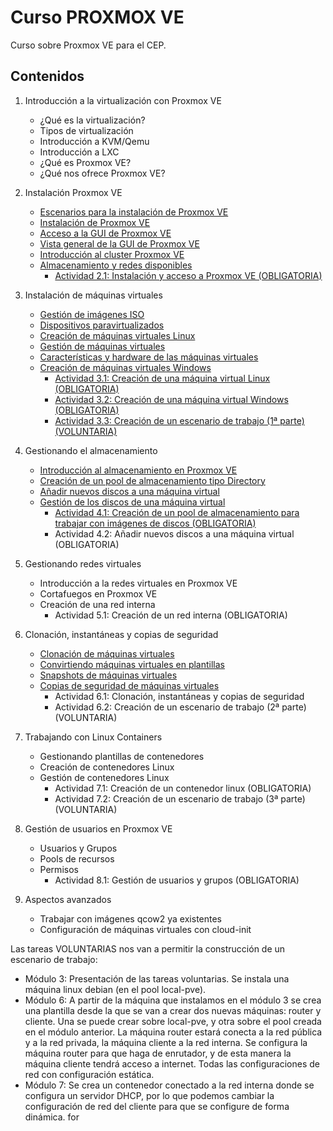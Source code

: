 # Curso PROXMOX VE
Curso sobre Proxmox VE para el CEP.

## Contenidos

1. Introducción a la virtualización con Proxmox VE
    * ¿Qué es la virtualización?
    * Tipos de virtualización
    * Introducción a KVM/Qemu
    * Introducción a LXC
    * ¿Qué es Proxmox VE?
    * ¿Qué nos ofrece Proxmox VE?

2. Instalación Proxmox VE
    * [Escenarios para la instalación de Proxmox VE](modulo2/escenarios.md)
    * [Instalación de Proxmox VE](modulo2/instalacion.md)
    * [Acceso a la GUI de Proxmox VE](modulo2/acceso.md)
    * [Vista general de la GUI de Proxmox VE](modulo2/vista_general.md)
    * [Introducción al cluster Proxmox VE](modulo2/introduccion_cluster.md)
    * [Almacenamiento y redes disponibles](modulo2/almacenamiento_redes.md)
        * [Actividad 2.1: Instalación y acceso a Proxmox VE (OBLIGATORIA)](modulo2/actividad1.md)

3. Instalación de máquinas virtuales
    * [Gestión de imágenes ISO](modulo3/iso.md)
    * [Dispositivos paravirtualizados](modulo3/paravirtualizados.md)
    * [Creación de máquinas virtuales Linux](modulo3/creacion_linux.md)
    * [Gestión de máquinas virtuales](modulo3/gestion.md)
    * [Características y hardware de las máquinas virtuales](modulo3/caracteristicas.md)
    * [Creación de máquinas virtuales Windows](modulo3/creacion_windows.md)
        * [Actividad 3.1: Creación de una máquina virtual Linux (OBLIGATORIA)](modulo3/actividad1.md)
        * [Actividad 3.2: Creación de una máquina virtual Windows (OBLIGATORIA)](modulo3/actividad2.md)
        * [Actividad 3.3: Creación de un escenario  de trabajo (1ª parte) (VOLUNTARIA)](modulo3/actividad3.md)

4. Gestionando el almacenamiento
    * [Introducción al almacenamiento en Proxmox VE](modulo4/almacenamiento.md)
    * [Creación de un pool de almacenamiento tipo Directory](modulo4/directory.md)
    * [Añadir nuevos discos a una máquina virtual](modulo4/nuevo_almacenamiento.md)
    * [Gestión de los discos de una máquina virtual](modulo4/gestion_almacenamiento.md)
        * [Actividad 4.1: Creación de un pool de almacenamiento para trabajar con imágenes de discos (OBLIGATORIA)](modulo4/actividad1.md)
        * Actividad 4.2: Añadir nuevos discos a una máquina virtual (OBLIGATORIA)

5. Gestionando redes virtuales
    * Introducción a la redes virtuales en Proxmox VE
    * Cortafuegos en Proxmox VE
    * Creación de una red interna
        * Actividad 5.1: Creación de un red interna (OBLIGATORIA)

6. Clonación, instantáneas y copias de seguridad
    * [Clonación de máquinas virtuales](modulo6/clonacion.md)
    * [Convirtiendo máquinas virtuales en plantillas](modulo6/plantillas.md)
    * [Snapshots de máquinas virtuales](modulo6/snapshot.md)
    * [Copias de seguridad de máquinas virtuales](modulo6/backup.md)
        * Actividad 6.1: Clonación, instantáneas y copias de seguridad
        * Actividad 6.2: Creación de un escenario  de trabajo (2ª parte) (VOLUNTARIA)

7. Trabajando con Linux Containers
    * Gestionando plantillas de contenedores
    * Creación de contenedores Linux
    * Gestión de contenedores Linux
        * Actividad 7.1: Creación de un contenedor linux (OBLIGATORIA)
        * Actividad 7.2: Creación de un escenario  de trabajo (3ª parte) (VOLUNTARIA)

8. Gestión de usuarios en Proxmox VE
    * Usuarios y Grupos
    * Pools de recursos
    * Permisos
        * Actividad 8.1: Gestión de usuarios y grupos (OBLIGATORIA)

9. Aspectos avanzados

    * Trabajar con imágenes qcow2 ya existentes
    * Configuración de máquinas virtuales con cloud-init

    





Las tareas VOLUNTARIAS nos van a permitir la construcción de un escenario de trabajo:

* Módulo 3: Presentación de las tareas voluntarias. Se instala una máquina linux debian (en el pool local-pve).
* Módulo 6: A partir de la máquina que instalamos en el módulo 3 se crea una plantilla desde la que se van a crear dos nuevas máquinas: router y cliente. Una se puede crear sobre local-pve, y otra sobre el pool creada en el módulo anterior. La máquina router estará conecta a la red pública y a la red privada, la máquina cliente a la red interna. Se configura la máquina router para que haga de enrutador, y de esta manera la máquina cliente tendrá acceso a internet. Todas las configuraciones de red con configuración estática.
* Módulo 7: Se crea un contenedor conectado a la red interna donde se configura un servidor DHCP, por lo que podemos cambiar la configuración de red del cliente para que se configure de forma dinámica.
for